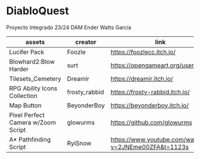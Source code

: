 # DiabloQuest
Proyecto Integrado 23/24 DAM
Ender Watts García

| assets                             | creator       | link                                                |
| ---------------------------------- | ------------- | --------------------------------------------------- |
| Lucifer Pack                       | Foozle        | https://foozlecc.itch.io/                           |
| Blowhard2:Blow Harder              | surt          | https://opengameart.org/users/surt                  |
| Tilesets_Cemetery                  | Dreamir       | https://dreamir.itch.io/                            |
| RPG Ability Icons Collection       | frosty_rabbid | https://frosty-rabbid.itch.io/                      |
| Map Button                         | BeyonderBoy   | https://beyonderboy.itch.io/                        |
| Pixel Perfect Camera w/Zoom Script | glowurms      | https://github.com/glowurms                         |
| A* Pathfinding Script              | RyiSnow       | https://www.youtube.com/watch?v=2JNEme00ZFA&t=1123s |

